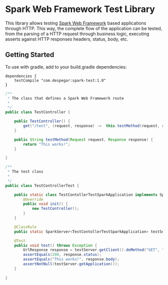 # Spark Web Framework Test Library

This library allows testing [Spark Web Framework](http://sparkjava.com/) based applications through HTTP. This way, the complete flow of the application can be tested, from the parsing of a HTTP request through business logic, executing asserts against HTTP responses headers, status, body, etc.

## Getting Started

To use with gradle, add to your build.gradle dependencies:
```
dependencies {
    testCompile "com.despegar:spark-test:1.0"
}
```


```java
/**
 * The class that defines a Spark Web Framework route
 *
 */
public class TestController {

	public TestController() {
		get("/test", (request, response) ->  this.testMethod(request, response));
	}

	public String testMethod(Request request, Response response) {
		return "This works!";
	}

}
```

```java
/**
 * The test class
 *
 */
public class TestControllerTest {

	public static class TestContollerTestSparkApplication implements SparkApplication {
		@Override
		public void init() {
			new TestController();
		}
	}

	@ClassRule
	public static SparkServer<TestContollerTestSparkApplication> testServer = new SparkServer<>(TestControllerTest.TestContollerTestSparkApplication.class, 4567);

	@Test
	public void test() throws Exception {
		UrlResponse response = testServer.getClient().doMethod("GET", "/test", null);
		assertEquals(200, response.status);
		assertEquals("This works!", response.body);
		assertNotNull(testServer.getApplication());
	}
	
}
```

